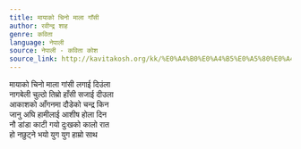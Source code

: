 ```yaml
---
title: मायाको चिनो माला गाँसी
author: रवीन्द्र शाह
genre: कविता
language: नेपाली
source: नेपाली - कविता कोश
source_link: http://kavitakosh.org/kk/%E0%A4%B0%E0%A4%B5%E0%A5%80%E0%A4%A8%E0%A5%8D%E0%A4%A6%E0%A5%8D%E0%A4%B0_%E0%A4%B6%E0%A4%BE%E0%A4%B9
---
```


मायाको चिनो माला गांसी लगाई दिउंला  
नागबेली चुल्ठो तिम्रो हाँसी सजाई दीउला  
आकाशको आँगनमा दौडेको चन्द्र किन  
जानु अघि हामीलाई आशीष होला दिन  
नौ डांडा काटी गयो दुःखको कालो रात  
हो नछुट्ने भयो युग युग हाम्रो साथ
